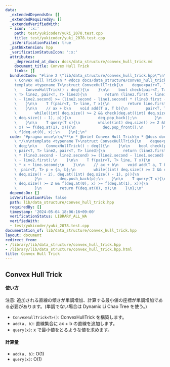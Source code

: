```yaml
---
data:
  _extendedDependsOn: []
  _extendedRequiredBy: []
  _extendedVerifiedWith:
  - icon: ':x:'
    path: test/yukicoder/yuki_2078.test.cpp
    title: test/yukicoder/yuki_2078.test.cpp
  _isVerificationFailed: true
  _pathExtension: hpp
  _verificationStatusIcon: ':x:'
  attributes:
    _deprecated_at_docs: docs/data_structure/convex_hull_trick.md
    document_title: Convex Hull Trick
    links: []
  bundledCode: "#line 2 \"lib/data_structure/convex_hull_trick.hpp\"\n\n/**\n * @brief\
    \ Convex Hull Trick\n * @docs docs/data_structure/convex_hull_trick.md\n */\n\n\
    template <typename T>\nstruct ConvexHullTrick{\n    deque<pair<T, T>> deq;\n\n\
    \    ConvexHullTrick() : deq(){\n    }\n\n    bool check(pair<T, T> line1, pair<T,\
    \ T> line2, pair<T, T> line3){\n        return (line2.first - line1.first) * (line3.second\
    \ - line2.second) >= (line2.second - line1.second) * (line3.first - line2.first);\n\
    \    }\n\n    T f(pair<T, T> line, T x){\n        return line.first * x + line.second;\n\
    \    }\n\n    // ax + b\n    void add(T a, T b){\n        pair<T, T> p = {a, b};\n\
    \        while((int) deq.size() >= 2 && check(deq.at((int) deq.size() - 2), deq.at((int)\
    \ deq.size() - 1), p)){\n            deq.pop_back();\n        }\n        deq.push_back(p);\n\
    \    }\n\n    T query(T x){\n        while((int) deq.size() >= 2 && f(deq.at(0),\
    \ x) >= f(deq.at(1), x)){\n            deq.pop_front();\n        }\n        return\
    \ f(deq.at(0), x);\n    }\n};\n"
  code: "#pragma once\n\n/**\n * @brief Convex Hull Trick\n * @docs docs/data_structure/convex_hull_trick.md\n\
    \ */\n\ntemplate <typename T>\nstruct ConvexHullTrick{\n    deque<pair<T, T>>\
    \ deq;\n\n    ConvexHullTrick() : deq(){\n    }\n\n    bool check(pair<T, T> line1,\
    \ pair<T, T> line2, pair<T, T> line3){\n        return (line2.first - line1.first)\
    \ * (line3.second - line2.second) >= (line2.second - line1.second) * (line3.first\
    \ - line2.first);\n    }\n\n    T f(pair<T, T> line, T x){\n        return line.first\
    \ * x + line.second;\n    }\n\n    // ax + b\n    void add(T a, T b){\n      \
    \  pair<T, T> p = {a, b};\n        while((int) deq.size() >= 2 && check(deq.at((int)\
    \ deq.size() - 2), deq.at((int) deq.size() - 1), p)){\n            deq.pop_back();\n\
    \        }\n        deq.push_back(p);\n    }\n\n    T query(T x){\n        while((int)\
    \ deq.size() >= 2 && f(deq.at(0), x) >= f(deq.at(1), x)){\n            deq.pop_front();\n\
    \        }\n        return f(deq.at(0), x);\n    }\n};\n"
  dependsOn: []
  isVerificationFile: false
  path: lib/data_structure/convex_hull_trick.hpp
  requiredBy: []
  timestamp: '2024-05-04 18:06:16+09:00'
  verificationStatus: LIBRARY_ALL_WA
  verifiedWith:
  - test/yukicoder/yuki_2078.test.cpp
documentation_of: lib/data_structure/convex_hull_trick.hpp
layout: document
redirect_from:
- /library/lib/data_structure/convex_hull_trick.hpp
- /library/lib/data_structure/convex_hull_trick.hpp.html
title: Convex Hull Trick
---
```

## Convex Hull Trick

#### 使い方

注意: 追加される直線の傾きが単調増加、計算する最小値の座標が単調増加である必要があります。(単調でない場合は Dynamic Li Chao Tree を使う。)

- `ConvexHullTrick<T>()`: ConvexHullTrick を構築します。
- `add(a, b)`: 直線集合に ax + b の直線を追加します。
- `query(x)`: x で最小値をとるような値を求めます。

#### 計算量

- `add(a, b)`: $\mathrm{O}(1)$
- `query(x)`: $\mathrm{O}(1)$